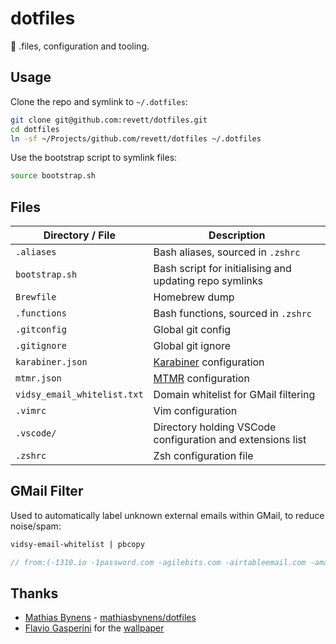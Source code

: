 # dotfiles

🔧 .files, configuration and tooling.

## Usage

Clone the repo and symlink to `~/.dotfiles`:

```bash
git clone git@github.com:revett/dotfiles.git
cd dotfiles
ln -sf ~/Projects/github.com/revett/dotfiles ~/.dotfiles
```

Use the bootstrap script to symlink files:

```bash
source bootstrap.sh
```

## Files

| Directory / File            | Description                                                     |
| --------------------------- | --------------------------------------------------------------- |
| `.aliases`                  | Bash aliases, sourced in `.zshrc`                               |
| `bootstrap.sh`              | Bash script for initialising and updating repo symlinks         |
| `Brewfile`                  | Homebrew dump                                                   |
| `.functions`                | Bash functions, sourced in `.zshrc`                             |
| `.gitconfig`                | Global git config                                               |
| `.gitignore`                | Global git ignore                                               |
| `karabiner.json`            | [Karabiner](https://karabiner-elements.pqrs.org/) configuration |
| `mtmr.json`                 | [MTMR](https://github.com/Toxblh/MTMR) configuration            |
| `vidsy_email_whitelist.txt` | Domain whitelist for GMail filtering                            |
| `.vimrc`                    | Vim configuration                                               |
| `.vscode/`                  | Directory holding VSCode configuration and extensions list      |
| `.zshrc`                    | Zsh configuration file                                          |

## GMail Filter

Used to automatically label unknown external emails within GMail, to reduce
noise/spam:

```bash
vidsy-email-whitelist | pbcopy
```

```go
// from:(-1310.io -1password.com -agilebits.com -airtableemail.com -amazon.com ...
```

## Thanks

- [Mathias Bynens](https://mathiasbynens.be) - [mathiasbynens/dotfiles](https://github.com/mathiasbynens/dotfiles)
- [Flavio Gasperini](https://unsplash.com/@flaviewxvx) for the [wallpaper](https://unsplash.com/photos/GjKPTkhni6Y)
